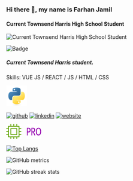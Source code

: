 ### Hi there 👋, my name is Farhan Jamil
#### Current Townsend Harris High School Student
![Current Townsend Harris High School Student](https://media.licdn.com/dms/image/D4E16AQEXkBPnqwQBfA/profile-displaybackgroundimage-shrink_350_1400/0/1685126445243?e=1722470400&v=beta&t=fmXUwX1tZpFRioVSlrHm0uRbjV7RLX561snjor5GckQ)

![Badge](https://img.shields.io/badge/Farhan_Jamil-16_years_old-pink)

##### Current Townsend Harris student.

Skills: VUE JS / REACT / JS / HTML / CSS


<img src="https://github.com/devicons/devicon/blob/master/icons/python/python-original.svg" title="Python"  alt="Python" width="55" height="55"/>


[<img src='https://cdn.jsdelivr.net/npm/simple-icons@3.0.1/icons/github.svg' alt='github' height='40'>](https://github.com/FarhanJ2)  [<img src='https://cdn.jsdelivr.net/npm/simple-icons@3.0.1/icons/linkedin.svg' alt='linkedin' height='40'>](https://www.linkedin.com/in/farhan-jamil-373370230/)  [<img src='https://cdn.jsdelivr.net/npm/simple-icons@3.0.1/icons/icloud.svg' alt='website' height='40'>](https://farhaninator.me/)  

<a href='https://docs.github.com/en/developers'><img src='https://raw.githubusercontent.com/acervenky/animated-github-badges/master/assets/devbadge.gif' width='40' height='40'></a> <a href='https://github.com/pricing'><img src='https://raw.githubusercontent.com/acervenky/animated-github-badges/master/assets/pro.gif' width='40' height='40'></a> 

[![Top Langs](https://github-readme-stats.vercel.app/api/top-langs/?username=FarhanJ2)](https://github.com/anuraghazra/github-readme-stats)

![GitHub metrics](https://metrics.lecoq.io/FarhanJ2)  

![GitHub streak stats](https://streak-stats.demolab.com/?user=FarhanJ2)  

